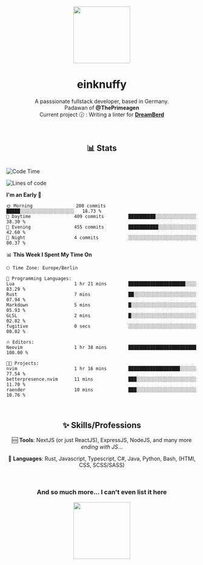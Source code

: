 <p align="center">
   <br />
   <a href="https://github.com/einKnuffy" target="_blank"><img width="150px" src="https://avatars.githubusercontent.com/u/66639485?s=400&u=fc9b6f7cbddb6dfbb93dc63483f7fc7aee75ac2e&v=4" /></a>
   <h1 align="center"><b>einknuffy</b></h1>
   <p align="center">A passsionate fullstack developer, based in Germany. <br/>
   Padawan of <b>@ThePrimeagen</b> <br/>
   Current project 🕜 : Writing a linter for <b><a href="https://github.com/TodePond/DreamBerd" target="_blank">DreamBerd</a></b>
   </p>
</p>

<br/>

<p align="center">
     <h2 align="center"><b>📊 Stats </b></h2>
   <p align="center">
<img src="https://lanyard.cnrad.dev/api/675737917200662539" alt="" />

<!--START_SECTION:waka-->
![Code Time](http://img.shields.io/badge/Code%20Time-1%20hr%2038%20mins-blue)

![Lines of code](https://img.shields.io/badge/From%20Hello%20World%20I%27ve%20Written-8.1%20million%20lines%20of%20code-blue)

**I'm an Early 🐤** 

```text
🌞 Morning                200 commits         █████░░░░░░░░░░░░░░░░░░░░   18.73 % 
🌆 Daytime                409 commits         ██████████░░░░░░░░░░░░░░░   38.30 % 
🌃 Evening                455 commits         ███████████░░░░░░░░░░░░░░   42.60 % 
🌙 Night                  4 commits           ░░░░░░░░░░░░░░░░░░░░░░░░░   00.37 % 
```


📊 **This Week I Spent My Time On** 

```text
🕑︎ Time Zone: Europe/Berlin

💬 Programming Languages: 
Lua                      1 hr 21 mins        █████████████████████░░░░   83.29 % 
Rust                     7 mins              ██░░░░░░░░░░░░░░░░░░░░░░░   07.94 % 
Markdown                 5 mins              █░░░░░░░░░░░░░░░░░░░░░░░░   05.93 % 
GLSL                     2 mins              █░░░░░░░░░░░░░░░░░░░░░░░░   02.82 % 
fugitive                 0 secs              ░░░░░░░░░░░░░░░░░░░░░░░░░   00.02 % 

🔥 Editors: 
Neovim                   1 hr 38 mins        █████████████████████████   100.00 % 

🐱‍💻 Projects: 
nvim                     1 hr 16 mins        ███████████████████░░░░░░   77.54 % 
betterpresence.nvim      11 mins             ███░░░░░░░░░░░░░░░░░░░░░░   11.70 % 
raender                  10 mins             ███░░░░░░░░░░░░░░░░░░░░░░   10.76 % 
```


<!--END_SECTION:waka-->

   </p>
</p>

<br/>

<p align="center">
   <h2 align="center"><b>✨ Skills/Professions </b></h2>
   <p align="center">🆘 <b>Tools</b>: NextJS (or just ReactJS), ExpressJS, NodeJS, and many more <i>ending with JS</i>...</p>
   <p align="center">🏁 <b>Languages</b>: Rust, Javascript, Typescript, C#, Java, Python, Bash, (HTMl, CSS, SCSS/SASS)</p>
</p>
<br/>
<h3 align="center"><b>And so much more... I can't even list it here</b></h3>
<p align="center">
  <img width="150px" src="https://i.kym-cdn.com/entries/icons/facebook/000/016/546/hidethepainharold.jpg" />
</p>
